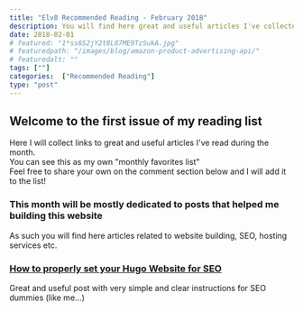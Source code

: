```yaml
---
title: "Elv8 Recommended Reading - February 2018"
description: You will find here great and useful articles I've collected during the month"
date: 2018-02-01
# featured: "1*ss6S2jY2t8L87ME9TzSukA.jpg"
# featuredpath: "/images/blog/amazon-product-advertising-api/"
# featuredalt: ""
tags: [""]
categories:  ["Recommended Reading"]
type: "post"
---
```


## Welcome to the first issue of my reading list
Here I will collect links to great and useful articles I've read during the month.  
You can see this as my own "monthly favorites list"  
Feel free to share your own on the comment section below and I will add it to the list!  

### This month will be mostly dedicated to posts that helped me building this website
As such you will find here articles related to website building, SEO, hosting services etc.  

### [How to properly set your Hugo Website for SEO](https://keithpblog.org/post/hugo-website-seo/)
Great and useful post with very simple and clear instructions for SEO dummies (like me...)


